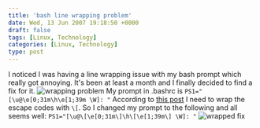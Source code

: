 ```yaml
---
title: 'bash line wrapping problem'
date: Wed, 13 Jun 2007 19:18:50 +0000
draft: false
tags: [Linux, Technology]
categories: [Linux, Technology]
type: post
---
```


I noticed I was having a line wrapping issue with my bash prompt which really got annoying. It's been at least a month and I finally decided to find a fix for it. ![wrapping problem](http://zeusville.files.wordpress.com/2007/06/wrap.png) My prompt in .bashrc is `PS1="[\u@\e[0;31m\h\e[1;39m \W]: "` According to [this post](http://forums.macosxhints.com/archive/index.php/t-17068.html) I need to wrap the escape codes with `\[`. So I changed my prompt to the following and all seems well: `PS1="[\u@\[\e[0;31m\]\h\[\e[1;39m\] \W]: "` ![wrapped fix](http://zeusville.files.wordpress.com/2007/06/wrapfix.png)